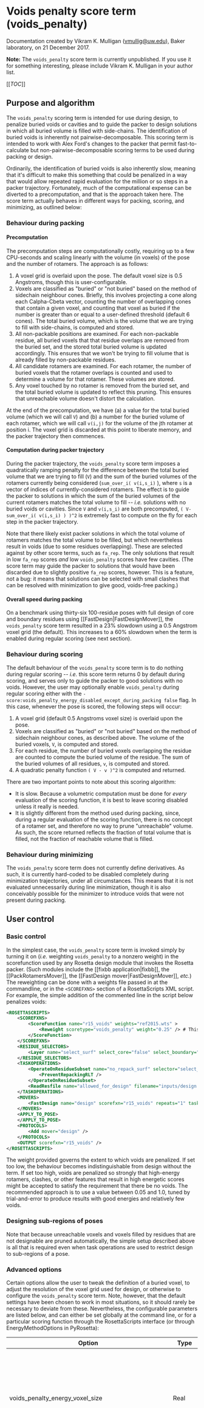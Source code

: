 # Voids penalty score term (voids\_penalty)
Documentation created by Vikram K. Mulligan (vmullig@uw.edu), Baker laboratory, on 21 December 2017.

**Note:** The ```voids_penalty``` score term is currently unpublished.  If you use it for something interesting, please include Vikram K. Mulligan in your author list.

[[_TOC_]]

## Purpose and algorithm

The ```voids_penalty``` scoring term is intended for use during design, to penalize buried voids or cavities and to guide the packer to design solutions in which all buried volume is filled with side-chains.  The identification of buried voids is inherently not pairwise-decomposable.  This scoring term is intended to work with Alex Ford's changes to the packer that permit fast-to-calculate but non-pairwise-decomposable scoring terms to be used during packing or design.

Ordinarily, the identification of buried voids is also inherently slow, meaning that it's difficult to make this something that could be penalized in a way that would allow repeated rapid evaluation for the million or so steps in a packer trajectory.  Fortunately, much of the computational expense can be diverted to a precomputation, and that is the approach taken here.  The score term actually behaves in different ways for packing, scoring, and minimizing, as outlined below:

### Behaviour during packing

#### Precomputation

The precomputation steps are computationally costly, requiring up to a few CPU-seconds and scaling linearly with the volume (in voxels) of the pose and the number of rotamers.  The approach is as follows:

1.  A voxel grid is overlaid upon the pose.  The default voxel size is 0.5 Angstroms, though this is user-configurable.
2.  Voxels are classified as "buried" or "not buried" based on the method of sidechain neighbour cones.  Briefly, this involves projecting a cone along each Calpha-Cbeta vector, counting the number of overlapping cones that contain a given voxel, and counting that voxel as buried if the number is greater than or equal to a user-defined threshold (default 6 cones).  The total buried volume, which is the volume that we are trying to fill with side-chains, is computed and stored.
3.  All non-packable positions are examined.  For each non-packable residue, all buried voxels that that residue overlaps are removed from the buried set, and the stored total buried volume is updated accordingly.  This ensures that we won't be trying to fill volume that is already filled by non-packable residues.
4.  All candidate rotamers are examined.  For each rotamer, the number of buried voxels that the rotamer overlaps is counted and used to determine a volume for that rotamer.  These volumes are stored.
5.  Any voxel touched by no rotamer is removed from the buried set, and the total buried volume is updated to reflect this pruning.  This ensures that unreachable volume doesn't distort the calculation.

At the end of the precomputation, we have (a) a value for the total buried volume (which we will call ```V```) and (b) a number for the buried volume of each rotamer, which we will call ```v(i,j)``` for the volume of the jth rotamer at position i.  The voxel grid is discarded at this point to liberate memory, and the packer trajectory then commences.

#### Computation during packer trajectory

During the packer trajectory, the ```voids_penalty``` score term imposes a quadratically ramping penalty for the difference between the total buried volume that we are trying to fill (```V```) and the sum of the buried volumes of the rotamers currently being considered (```sum_over_i( v(i,s_i)``` ), where ```s``` is a vector of indices of currently-considered rotamers.  The effect is to guide the packer to solutions in which the sum of the buried volumes of the current rotamers matches the total volume to fill -- _i.e._ solutions with no buried voids or cavities.  Since ```V``` and ```v(i,s_i)``` are both precomputed, ```( V-sum_over_i( v(i,s_i) ) )^2``` is extremely fast to compute on the fly for each step in the packer trajectory.

Note that there likely exist packer solutions in which the total volume of rotamers matches the total volume to be filled, but which nevertheless result in voids (due to some residues overlapping).  These are selected against by other score terms, such as ```fa_rep```.  The only solutions that result in low ```fa_rep``` scores _and_ low ```voids_penalty``` scores have few cavities.  (The score term may guide the packer to solutions that would have been discarded due to slightly positive ```fa_rep``` scores, however.  This is a feature, not a bug: it means that solutions can be selected with small clashes that can be resolved with minimization to give good, voids-free packing.)

#### Overall speed during packing

On a benchmark using thirty-six 100-residue poses with full design of core and boundary residues using [[FastDesign|FastDesignMover]], the ```voids_penalty``` score term resulted in a 23% slowdown using a 0.5 Angstrom voxel grid (the default).  This increases to a 60% slowdown when the term is enabled during regular scoring (see next section).

### Behaviour during scoring

The default behaviour of the ```voids_penalty``` score term is to do nothing during regular scoring -- _i.e._ this score term returns 0 by default during scoring, and serves only to guide the packer to good solutions with no voids.  However, the user may optionally enable ```voids_penalty``` during regular scoring either with the ```-score:voids_penalty_energy_disabled_except_during_packing false``` flag.  In this case, whenever the pose is scored, the following steps will occur:

1.  A voxel grid (default 0.5 Angstroms voxel size) is overlaid upon the pose.
2.  Voxels are classified as "buried" or "not buried" based on the method of sidechain neighbour cones, as described above.  The volume of the buried voxels, ```V```, is computed and stored.
3.  For each residue, the number of buried voxels overlapping the residue are counted to compute the buried volume of the residue.  The sum of the buried volumes of all residues, ```v```, is computed and stored.
4.  A quadratic penalty function ```( V - v )^2``` is computed and returned.

There are two important points to note about this scoring algorithm:
* It is slow.  Because a volumetric computation must be done for _every_ evaluation of the scoring function, it is best to leave scoring disabled unless it really is needed.
* It is slightly different from the method used during packing, since, during a regular evaluation of the scoring function, there is no concept of a rotamer set, and therefore no way to prune "unreachable" volume.  As such, the score returned reflects the fraction of total volume that is filled, not the fraction of reachable volume that is filled.

### Behaviour during minimizing

The ```voids_penalty``` score term does not currently define derivatives.  As such, it is currently hard-coded to be disabled completely during minimization trajectories, under all circumstances.  This means that it is not evaluated unnecessarily during line minimization, though it is also conceivably possible for the minimizer to introduce voids that were not present during packing.

## User control

### Basic control

In the simplest case, the ```voids_penalty``` score term is invoked simply by turning it on (_i.e._ weighting ```voids_penalty``` to a nonzero weight) in the scorefunction used by any Rosetta design module that invokes the Rosetta packer.  (Such modules include the [[fixbb application|fixbb]], the [[PackRotamersMover]], the [[FastDesign mover|FastDesignMover]], _etc._)  The reweighting can be done with a weights file passed in at the commandline, or in the ```<SCOREFXNS>``` section of a RosettaScripts XML script.  For example, the simple addition of the commented line in the script below penalizes voids:

```xml
<ROSETTASCRIPTS>
	<SCOREFXNS>
		<ScoreFunction name="r15_voids" weights="ref2015.wts" >
			<Reweight scoretype="voids_penalty" weight="0.25" /> # This is the only line that must be added to convert this design script to one that penalizes voids during design.
		</ScoreFunction>
	</SCOREFXNS>
	<RESIDUE_SELECTORS>
		<Layer name="select_surf" select_core="false" select_boundary="false" select_surface="true" />
	</RESIDUE_SELECTORS>
	<TASKOPERATIONS>
		<OperateOnResidueSubset name="no_repack_surf" selector="select_surf" >
			<PreventRepackingRLT />
		</OperateOnResidueSubset>
		<ReadResfile name="allowed_for_design" filename="inputs/design.resfile" />
	</TASKOPERATIONS>
	<MOVERS>
		<FastDesign name="design" scorefxn="r15_voids" repeats="1" task_operations="no_repack_surf,allowed_for_design" />
	</MOVERS>
	<APPLY_TO_POSE>
	</APPLY_TO_POSE>
	<PROTOCOLS>
		<Add mover="design" />
	</PROTOCOLS>
	<OUTPUT scorefxn="r15_voids" />
</ROSETTASCRIPTS>

```

The weight provided governs the extent to which voids are penalized.  If set too low, the behaviour becomes indistinguishable from design without the term.  If set too high, voids are penalized so strongly that high-energy rotamers, clashes, or other features that result in high energetic scores might be accepted to satisfy the requirement that there be no voids.  The recommended approach is to use a value between 0.05 and 1.0, tuned by trial-and-error to produce results with good energies and relatively few voids.

### Designing sub-regions of poses

Note that because unreachable voxels and voxels filled by residues that are not designable are pruned automatically, the simple setup described above is all that is required even when task operations are used to restrict design to sub-regions of a pose.

### Advanced options

Certain options allow the user to tweak the definition of a buried voxel, to adjust the resolution of the voxel grid used for design, or otherwise to configure the ```voids_penalty``` score term.  Note, however, that the default settings have been chosen to work in most situations, so it should rarely be necessary to deviate from these.  Nevertheless, the configurable parameters are listed below, and can either be set globally at the command line, or for a particular scoring function through the RosettaScripts interface (or through EnergyMethodOptions in PyRosetta):

| Option | Type  | Description |
| ------ | ----- | ----------- |
| voids_penalty_energy_voxel_size                     | Real    | The size, in Angstroms, of the voxels used in the voxel grid for the ```voids_penalty``` energy.  Defaults to 0.5 A (a cube with a side of 0.5 Angstroms). |
| voids_penalty_energy_voxel_grid_padding             | Real    | This is the enlargement (on all sides) of the bounding box for the pose when setting up the voxel grid.  Defaults to 1.0 A padding on all sides. |
| voids_penalty_energy_containing_cones_cutoff        | Integer | The minimum number of cones projecting from side-chains in which a voxel must lie in order for that voxel to be considered to be buried.  Defaults to 6 cones. |
| voids_penalty_energy_cone_dotproduct_cutoff         | Real    | The cutoff value for the dot product of a cone vector and a cone base-test point vector below which we declare the test point not to be within the cone.  Effectively, this is the cone width.  Lower values make broader cones.  Default 0.1.  Can range from 1.0 (infinitely thin cone) to -1.0 (full spherical volume), with 0.0 representing all points on one side of the plane perpendicular to the cone vector. |
| voids_penalty_energy_cone_distance_cutoff           | Real    | The cutoff value for the distance from the cone base at which we are considered no longer to be within the cone.  Defaults to 8.0 Angstroms. |
| voids_penalty_energy_disabled_except_during_packing | Boolean | If true, then the ```voids_penalty``` term is only evaluated during packing (and not scoring or minimizing).  If false, then it is evaluated during packing and scoring (but not minimizing).  True by default.  Can be overridden for a particular ScoreFunction on a per-instance basis. |

The example RosettaScripts XML below shows how these options might be set for a particular scorefunction (rather than globally), within RosettaScripts.

```xml
<ROSETTASCRIPTS>
	<SCOREFXNS>
		<ScoreFunction name="r15_voids" weights="ref2015.wts" >
			<Reweight scoretype="voids_penalty" weight="0.25" />
			# The following settings are set ONLY for the r15_voids scorefunction, and will not affect other scorefunctions.
			<Set voids_penalty_energy_containing_cones_cutoff="5" />
			<Set voids_penalty_energy_cone_dotproduct_cutoff="0.05" />
			<Set voids_penalty_energy_cone_distance_cutoff="9.0" />
			<Set voids_penalty_energy_voxel_size="0.25" />
			<Set voids_penalty_energy_voxel_grid_padding="0.5" />
			<Set voids_penalty_energy_disabled_except_during_packing="false" />
		</ScoreFunction>
	</SCOREFXNS>
	<RESIDUE_SELECTORS>
		<Layer name="select_surf" select_core="false" select_boundary="false" select_surface="true" />
	</RESIDUE_SELECTORS>
	<TASKOPERATIONS>
		<OperateOnResidueSubset name="no_repack_surf" selector="select_surf" >
			<PreventRepackingRLT />
		</OperateOnResidueSubset>
		<ReadResfile name="allowed_for_design" filename="inputs/design.resfile" />
	</TASKOPERATIONS>
	<MOVERS>
		<FastDesign name="design" scorefxn="r15_voids" repeats="1" task_operations="no_repack_surf,allowed_for_design" />
	</MOVERS>
	<APPLY_TO_POSE>
	</APPLY_TO_POSE>
	<PROTOCOLS>
		<Add mover="design" />
	</PROTOCOLS>
	<OUTPUT scorefxn="r15_voids" />
</ROSETTASCRIPTS>

```

## Use with symmetry

The ```voids_penalty``` scoring function is fully compatible with symmetry.  Unfortunately, symmetry does not significantly accelerate the precalculation, since symmetric copies of rotamers must each have their volumes quantified due to small asymmetries introduced by the discretization of the space in a voxel grid.  It does slightly accelerate the calculation carried out for each simulated annealing move, though, since 
the sum of the volumes of symmetric rotamers can be precalculated.

## Organization of the code

The ```voids_penalty``` scorefunction is located in ```core.4```, and in the ```core::pack::guidance_scoreterms::voids_penalty_energy``` namespace.  The relevant classes (located in this namespace) are ```VoidsPenaltyEnergy```, which is an energy method that inherits from ```core::scoring::methods::WholeStructureEnergy``` and ```core::scoring::annealing::ResidueArrayAnnealableEnergy```, and ```VoidsPenaltyVoxelGrid```, a helper class used to place a voxel grid on a pose, prune non-buried voxels, compute buried volume, and calculate volumes of buried rotamers.  Each instance of the ```VoidsPenaltyEnergy``` class transiently creates a ```VoidsPenaltyVoxelGrid``` instance during packer initialization, or during scoring (the latter if and only if the ```-voids_penalty_energy_disabled_except_during_packing false``` option is used).

Note that implementation of the ```VoidsPenaltyEnergy``` class required that the ```ResidueArrayAnnealableEnergy``` base class, defined in ```core.3```, be aware of the existence of the ```core::pack::rotamer_set::RotamerSets``` class, defined in ```core.4``` (though full header inclusion was _not_ necessary).  For this reason, a forward declaration of the ```RotamerSets``` class was added to the ```src/core/scoring/annealing``` directory -- a minor but necessary violation of Rosetta namespace and library level conventions which does _not_ significantly impact compliation time or complexity.

##See Also

* [[Scoring explained]]
* [[Score functions and score types |score-types]]
* [[Adding a new energy method to Rosetta|new-energy-method]]
* [[Design-centric guidance terms|design-guidance-terms]]
* [[AACompositionEnergy]]
* [[AARepeatEnergy|Repeat-stretch-energy]]
* [[BuriedUnsatPenalty]]
* [[HBNetEnergy]]
* [[NetChargeEnergy]]
